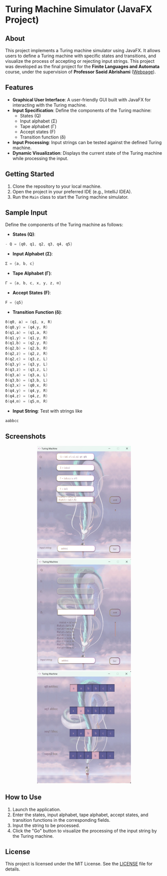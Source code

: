 # Turing Machine Simulator (JavaFX Project)

## About
This project implements a Turing machine simulator using JavaFX. It allows users to define a Turing machine with specific states and transitions, and visualize the process of accepting or rejecting input strings. This project was developed as the final project for the **Finite Languages and Automata** course, under the supervision of **Professor Saeid Abrishami** ([Webpage](https://profsite.um.ac.ir/~s-abrishami/)).

## Features
- **Graphical User Interface**: A user-friendly GUI built with JavaFX for interacting with the Turing machine.
- **Input Specification**: Define the components of the Turing machine:
  - States (Q)
  - Input alphabet (Σ)
  - Tape alphabet (Γ)
  - Accept states (F)
  - Transition function (δ)
- **Input Processing**: Input strings can be tested against the defined Turing machine.
- **Dynamic Visualization**: Displays the current state of the Turing machine while processing the input.

## Getting Started
1. Clone the repository to your local machine.
2. Open the project in your preferred IDE (e.g., IntelliJ IDEA).
3. Run the `Main` class to start the Turing machine simulator.

## Sample Input
Define the components of the Turing machine as follows:

- **States (Q)**:
```java
- Q = {q0, q1, q2, q3, q4, q5}
```
- **Input Alphabet (Σ)**:
```java
Σ = {a, b, c}
```
- **Tape Alphabet (Γ)**:
```java
Γ = {a, b, c, x, y, z, ⊡}
```
- **Accept States (F)**:
```java
F = {q5}
```
- **Transition Function (δ)**:
```java
δ(q0, a) = (q1, x, R)
δ(q0,y) = (q4,y, R)
δ(q1,a) = (q1,a, R)
δ(q1,y) = (q1,y, R)
δ(q1,b) = (q2,y, R)
δ(q2,b) = (q2,b, R)
δ(q2,z) = (q2,z, R)
δ(q2,c) = (q3,z, L)
δ(q3,y) = (q3,y, L)
δ(q3,z) = (q3,z, L)
δ(q3,a) = (q3,a, L)
δ(q3,b) = (q3,b, L)
δ(q3,x) = (q0,x, R)
δ(q4,y) = (q4,y, R)
δ(q4,z) = (q4,z, R)
δ(q4,⊡) = (q5,⊡, R)
```

- **Input String**: Test with strings like 
```java
aabbcc
```

## Screenshots
<p align="center">
   <img src="screenshots/input.png" alt="Input Screenshot" width="300"/>
   <img src="screenshots/input added.png" alt="Input Added Screenshot" width="300"/>
   <img src="screenshots/output.png" alt="Output Screenshot" width="300"/>
</p>

## How to Use
1. Launch the application.
2. Enter the states, input alphabet, tape alphabet, accept states, and transition functions in the corresponding fields.
3. Input the string to be processed.
4. Click the "Go" button to visualize the processing of the input string by the Turing machine.

## License
This project is licensed under the MIT License. See the [LICENSE](LICENSE) file for details.
